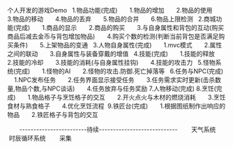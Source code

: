 个人开发的游戏Demo
    1.物品功能(完成)
        1.物品的增加
        2.物品的使用
        3.物品的移动
        4.物品的丢弃
        5.物品的合并
        6.物品上限检测
   2.商城功能(完成)
        1.商品的显示
        2.商品的购买
        3.与自身属性和背包的互动(购买商品后减去金币与背包增加物品)
        4.购买个数的检测(判断当前背包是否满足购买条件)
        5.上架物品的变通
   3.人物自身属性(完成)
        1.mvc模式
        2.属性之间的联动
        3.自身属性与装备穿戴的增值
   4.技能(完成)
        1.技能的释放
        2.技能的冷却
        3.技能的消耗(与自身属性挂钩)
        4.技能的攻击力
   5.怪物系统(完成)
        1.怪物的AI
        2.怪物的攻击.防御.死亡掉落等
   6.任务与NPC(完成)
        1.NPC发布任务
        2.任务界面显示接受任务
        3.任务需求实时更新(击杀数量,物品个数,与NPC谈话)
        4.任务放弃与任务奖励
  7.人物移动(完成)
  8.烹饪(完成)
       1.物品格子与烹饪格子的交互
       2.开火点火与木材的燃烧消耗
       3.烹饪食材与熟食格子
       4.优化烹饪流程
  9.铁匠台(完成)
       1.根据图纸制作出响应的物品
       2.铁匠格子与背包的交互
       
        
        ------------------------待续----------------------------
        天气系统
        时辰循环系统
        采集
